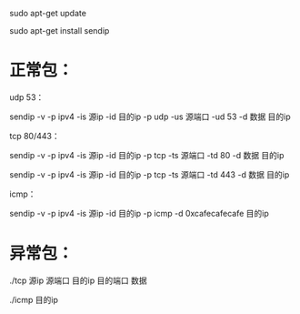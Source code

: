 sudo apt-get update

sudo apt-get install sendip

# 正常包：

udp 53：

sendip -v -p ipv4 -is 源ip -id 目的ip -p udp -us 源端口 -ud 53 -d 数据 目的ip

tcp 80/443：

sendip -v -p ipv4 -is 源ip -id 目的ip -p tcp -ts 源端口 -td 80 -d 数据 目的ip

sendip -v -p ipv4 -is 源ip -id 目的ip -p tcp -ts 源端口 -td 443 -d 数据 目的ip

icmp：

sendip -v -p ipv4 -is 源ip -id 目的ip -p icmp -d 0xcafecafecafe 目的ip

# 异常包：

./tcp  源ip 源端口 目的ip 目的端口 数据

./icmp  目的ip
